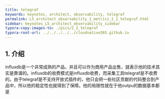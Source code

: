 ```yaml
---
title: telegraf
keywords: keynotes, architect, observability, telegraf
permalink: L5_architect_observability_1_metrics_2_2_telegraf.html
sidebar: keynotes_L5_architect_observability_sidebar
typora-copy-images-to: ./pics/2_2_telegraf
typora-root-url: ../../../../../cloudnative365.github.io
---
```


## 1. 介绍

influxdb是一个非常成熟的产品，并且可以作为商用产品出售，就表示他的技术其实是靠谱的。influxdb的收费模式是influxdb收费，而采集工具telegraf是不收费的。由于telegraf是不支持开放式插件的，他只会把一些社区贡献的代码整合到产品中，所以他的稳定性也就得到了保障。他的局限性就在于他outpu的数据基本都是

